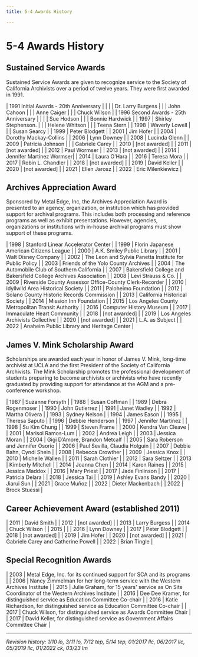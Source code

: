```yaml
---
title: 5-4 Awards History

---
```


# 5-4 Awards History

## Sustained Service Awards
Sustained Service Awards are given to recognize service to the Society of California Archivists over a period of twelve years. They were first awarded in 1991.

| 1991 Initial Awards - 20th Anniversary |                          |
|                                        | Dr. Larry Burgess        |
|                                        | John Cahoon              |
|                                        | Anne Caiger              |
|                                        | Chuck Wilson             |
| 1996 Second Awards - 25th Anniversary  |                          |
|                                        | Sue Hodson               |
|                                        | Bonnie Hardwick          |
| 1997                                   | Shirley Stephenson.      |
|                                        | Helene Whitson           |
|                                        | Teena Stern              |
| 1998                                   | Waverly Lowell           |
|                                        | Susan Searcy             |
| 1999                                   | Peter Blodgett           |
| 2001                                   | Jim Hofer                |
| 2004                                   | Dorothy Mackay-Collins   |
| 2006                                   | Lynn Downey              |
| 2008                                   | Lucinda Glenn            |
| 2009                                   | Patricia Johnson         |
|                                        | Gabriele Carey           |
| 2010                                   | [not awarded]            |
| 2011                                   | [not awarded]            |
| 2012                                   | Paul Wormser             |
| 2013                                   | [not awarded]            |
| 2014                                   | Jennifer Martinez Wormser|
| 2014                                   | Laura O’Hara             |
| 2016                                   | Teresa Mora              |
| 2017                                   | Robin L. Chandler        |
| 2018                                   | [not awarded]            |
| 2019                                   | David Keller             |
| 2020                                   | [not awarded]            |
| 2021                                   | Ellen Jarosz             |
| 2022                                   | Eric Milenkiewicz        |

## Archives Appreciation Award
Sponsored by Metal Edge, Inc, the Archives Appreciation Award is presented to an agency, organization, or institution which has provided support for archival programs. This includes both processing and reference programs as well as exhibit presentations. However, agencies, organizations or institutions with in-house archival programs must show support of these programs.

| 1998 | Stanford Linear Accelerator Center                               |
| 1999 | Florin Japanese American Citizens League                         |
| 2000 | A.K. Smiley Public Library                                       |
| 2001 | Walt Disney Company                                              |
| 2002 | The Leon and Sylvia Panetta Institute for Public Policy          |
| 2003 | Friends of the Yolo County Archives                              |
| 2004 | The Automobile Club of Southern California                       |
| 2007 | Bakersfield College and Bakersfield College Archives Association |
| 2008 | Levi Strauss & Co.                                               |
| 2009 | Riverside County Assessor Office-County Clerk-Recorder           |
| 2010 | Idyllwild Area Historical Society                                |
| 2011 | Paloheimo Foundation                                             |
| 2012 | Solano County Historic Records Commission                        |
| 2013 | California Historical Society                                    |
| 2014 | Mission Inn Foundation                                           |
| 2015 | Los Angeles County Metropolitan Transit Authority                |
| 2016 | Computer History Museum                                          |
| 2017 | Immaculate Heart Community                                       |
| 2018 | [not awarded]                                                    |
| 2019 | Los Angeles Archivists Collective                                |
| 2020 | [not awarded]                                                    |
| 2021 | L.A. as Subject                                                  |
| 2022 | Anaheim Public Library and Heritage Center                       |

## James V. Mink Scholarship Award
Scholarships are awarded each year in honor of James V. Mink, long-time archivist at UCLA and the first President of the Society of California Archivists. The Mink Scholarship promotes the professional development of students preparing to become archivists or archivists who have recently graduated by providing support for attendance at the AGM and a pre-conference workshop.

| 1987 | Suzanne Forsyth                   |
| 1988 | Susan Coffman                     |
| 1989 | Debra Rogenmoser                  |
| 1990 | John Gutierrez                    |
| 1991 | Janet Wadley                      |
| 1992 | Martha Olivera                    |
| 1993 | Sydney Nelson                     |
| 1994 | James Eason                       |
| 1995 | Theresa Saputo                    |
| 1996 | Debbie Henderson                  |
| 1997 | Jennifer Martinez                 |
| 1998 | Su Kim Chung                      |
| 1999 | Steven Frame                      |
| 2000 | Kendra Van Cleave                 |
| 2001 | Marisol Ramos-Lum                 |
| 2002 | Andrea Leigh                      |
| 2003 | Jessica Moran                     |
| 2004 | Gigi D’Amore, Brandon Metcalf     |
| 2005 | Sara Roberson and Jennifer Osorio |
| 2006 | Paul Sevilla, Claudia Holguin     |
| 2007 | Debbie Bahn, Cyndi Shein          |
| 2008 | Rebecca Crowther                  |
| 2009 | Jessica Knox                      |
| 2010 | Michelle Wallen                   |
| 2011 | Sarah Clothier                    |
| 2012 | Sara Seltzer                      |
| 2013 | Kimberly Mitchell                 |
| 2014 | Joanna Chen                       |
| 2014 | Karen Raines                      |
| 2015 | Jessica Maddox                    |
| 2016 | Mary Priest                       |
| 2017 | Jade Finlinson                    |
| 2017 | Patricia Delara                   |
| 2018 | Jessica Tai                       | 
| 2019 | Ashley Evans Bandy                |
| 2020 | Jiarui Sun                        |
| 2021 | Grace Muñoz                       |
| 2022 | Dieter Mackenbach                 |
| 2022 | Brock Stuessi                     |

## Career Achievement Award (established 2011)

| 2011 | David Smith       |
| 2012 | [not awarded]     |
| 2013 | Larry Burgess     |
| 2014 | Chuck Wilson      |
| 2015 |                   |
| 2016 | Lynn Downey       |
| 2017 | Peter Blodgett    |
| 2018 | [not awarded]     |
| 2019 | Jim Hofer         |
| 2020 | [not awarded]     |
| 2021 | Gabriele Carey and Catherine Powell |
| 2022 | Brian Tingle      |

## Special Recognition Awards

| 2003 | Metal Edge, Inc. for its continued support for SCA and its programs                          |
| 2006 | Nancy Zimmelman for her long-term service with the Western Archives Institute                |
| 2015 | Julie Graham, for 15 years' service as On Site Coordinator of the Western Archives Institute |
| 2016 | Dee Dee Kramer, for distinguished service as Education Committee Co-chair                    |
| 2016 | Katie Richardson, for distinguished service as Education Committee Co-chair                  |
| 2017 | Chuck Wilson, for distinguished service as Awards Committee Chair                            |
| 2017 | David Keller, for distinguished service as Government Affairs Committee Chair                |

***

_Revision history: 1/10 lo, 3/11 lo, 7/12 tep, 5/14 tep, 01/2017 llc, 06/2017 llc, 05/2019 llc, 01/2022 ck, 03/23 lm_
